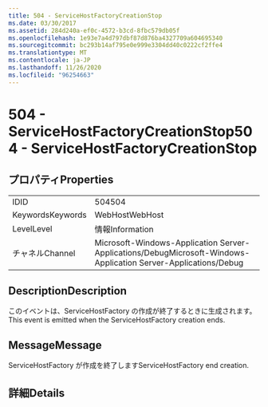 ```yaml
---
title: 504 - ServiceHostFactoryCreationStop
ms.date: 03/30/2017
ms.assetid: 284d240a-ef0c-4572-b3cd-8fbc579db05f
ms.openlocfilehash: 1e93e7a4d797dbf87d876ba4327709a604695340
ms.sourcegitcommit: bc293b14af795e0e999e3304dd40c0222cf2ffe4
ms.translationtype: MT
ms.contentlocale: ja-JP
ms.lasthandoff: 11/26/2020
ms.locfileid: "96254663"
---
```

# <a name="504---servicehostfactorycreationstop"></a><span data-ttu-id="a4495-102">504 - ServiceHostFactoryCreationStop</span><span class="sxs-lookup"><span data-stu-id="a4495-102">504 - ServiceHostFactoryCreationStop</span></span>

## <a name="properties"></a><span data-ttu-id="a4495-103">プロパティ</span><span class="sxs-lookup"><span data-stu-id="a4495-103">Properties</span></span>  
  
|||  
|-|-|  
|<span data-ttu-id="a4495-104">ID</span><span class="sxs-lookup"><span data-stu-id="a4495-104">ID</span></span>|<span data-ttu-id="a4495-105">504</span><span class="sxs-lookup"><span data-stu-id="a4495-105">504</span></span>|  
|<span data-ttu-id="a4495-106">Keywords</span><span class="sxs-lookup"><span data-stu-id="a4495-106">Keywords</span></span>|<span data-ttu-id="a4495-107">WebHost</span><span class="sxs-lookup"><span data-stu-id="a4495-107">WebHost</span></span>|  
|<span data-ttu-id="a4495-108">Level</span><span class="sxs-lookup"><span data-stu-id="a4495-108">Level</span></span>|<span data-ttu-id="a4495-109">情報</span><span class="sxs-lookup"><span data-stu-id="a4495-109">Information</span></span>|  
|<span data-ttu-id="a4495-110">チャネル</span><span class="sxs-lookup"><span data-stu-id="a4495-110">Channel</span></span>|<span data-ttu-id="a4495-111">Microsoft-Windows-Application Server-Applications/Debug</span><span class="sxs-lookup"><span data-stu-id="a4495-111">Microsoft-Windows-Application Server-Applications/Debug</span></span>|  
  
## <a name="description"></a><span data-ttu-id="a4495-112">Description</span><span class="sxs-lookup"><span data-stu-id="a4495-112">Description</span></span>  

 <span data-ttu-id="a4495-113">このイベントは、ServiceHostFactory の作成が終了するときに生成されます。</span><span class="sxs-lookup"><span data-stu-id="a4495-113">This event is emitted when the ServiceHostFactory creation ends.</span></span>  
  
## <a name="message"></a><span data-ttu-id="a4495-114">Message</span><span class="sxs-lookup"><span data-stu-id="a4495-114">Message</span></span>  

 <span data-ttu-id="a4495-115">ServiceHostFactory が作成を終了します</span><span class="sxs-lookup"><span data-stu-id="a4495-115">ServiceHostFactory end creation.</span></span>  
  
## <a name="details"></a><span data-ttu-id="a4495-116">詳細</span><span class="sxs-lookup"><span data-stu-id="a4495-116">Details</span></span>
